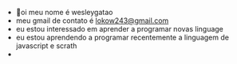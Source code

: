 - 👋oi meu nome é wesleygatao
- meu gmail de contato é lokow243@gmail.com
- eu estou interessado em aprender a programar novas linguage
- eu estou aprendendo a programar recentemente a linguagem de javascript e scrath
-

